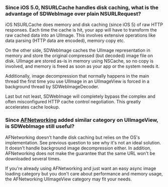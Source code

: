 ### Since iOS 5.0, NSURLCache handles disk caching, what is the advantage of SDWebImage over plain NSURLRequest?

iOS NSURLCache does memory and disk caching (since iOS 5) of raw HTTP responses. Each time the cache is hit, your app will have to transform the raw cached data into an UIImage. This involves extensive operations like data parsing (HTTP data are encoded), memory copy etc.

On the other side, SDWebImage caches the UIImage representation in memory and store the original compressed (but decoded) image file on disk. UIImage are stored as-is in memory using NSCache, so no copy is involved, and memory is freed as soon as your app or the system needs it.

Additionally, image decompression that normally happens in the main thread the first time you use UIImage in an UIImageView is forced in a background thread by SDWebImageDecoder.

Last but not least, SDWebImage will completely bypass the complex and often misconfigured HTTP cache control negotiation. This greatly accelerates cache lookup.

### Since [AFNetworking](https://github.com/AFNetworking/AFNetworking) added similar category on UIImageView, is SDWebImage still useful?

AFNetworking doesn't handle disk caching but relies on the OS's implementation. See previous question to see why it's not an ideal solution. It doesn't handle background image decompression either. In addition, AFNetworking does not make the guarantee that the same URL won't be downloaded several times.

If you're already using AFNetworking and just want an easy async image loading category but you don't care about performance and memory usage, the AFNetworking UIImageView category may fit your needs.
